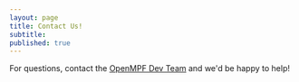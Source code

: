 ```yaml
---
layout: page
title: Contact Us!
subtitle:
published: true
---
```


For questions, contact the [OpenMPF Dev Team](mailto:openmpf@googlegroups.com) and we'd be happy to help!
